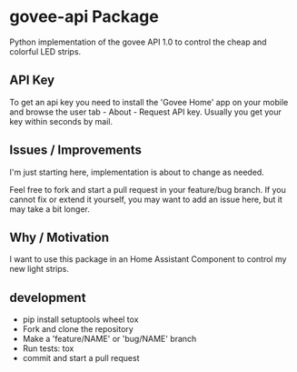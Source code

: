 # govee-api Package

Python implementation of the govee API 1.0 to control the cheap and colorful LED strips.

## API Key

To get an api key you need to install the 'Govee Home' app on your mobile and browse the user tab - About - Request API key. Usually you get your key within seconds by mail.

## Issues / Improvements

I'm just starting here, implementation is about to change as needed.

Feel free to fork and start a pull request in your feature/bug branch. If you cannot fix or extend it yourself, you may want to add an issue here, but it may take a bit longer.

## Why / Motivation

I want to use this package in an Home Assistant Component to control my new light strips.

## development

* pip install setuptools wheel tox
* Fork and clone the repository
* Make a 'feature/NAME' or 'bug/NAME' branch
* Run tests: tox
* commit and start a pull request
